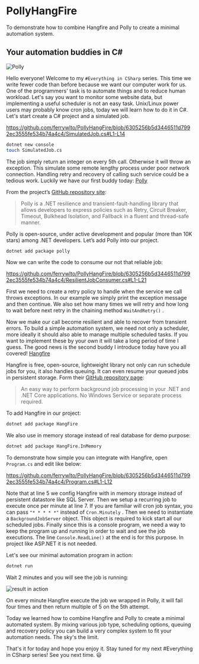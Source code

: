 # PollyHangFire
To demonstrate how to combine Hangfire and Polly to create a minimal automation system.

## Your automation buddies in C#

![Polly](https://miro.medium.com/max/508/0*pAzO-cChcxzLG3JL.png)

Hello everyone! Welcome to my `#Everything in CSharp` series. This time we write fewer code than before because we want our computer work for us. One of the programmers' task is to automate things and to reduce human workload. Let's say you want to monitor some website data, but implementing a useful scheduler is not an easy task. Unix/Linux power users may probably know cron jobs, today we will learn how to do it in C#.
Let's start create a C# project and a simulated job.

https://github.com/ferrywlto/PollyHangFire/blob/6305256b5d3446511d7992ec3555fe534b74a4c4/SimulatedJob.cs#L1-L14

```sh
dotnet new console
touch SimulatedJob.cs
```
The job simply return an integer on every 5th call. Otherwise it will throw an exception. This simulate some remote lengthy process under poor network connection.
Handling retry and recovery of calling such service could be a tedious work. Luckily we have our first buddy today: [Polly](http://www.thepollyproject.org/)

From the project’s [GitHub repository site](https://github.com/App-vNext/Polly):

> Polly is a .NET resilience and transient-fault-handling library that allows developers to express policies such as Retry, Circuit Breaker, Timeout, Bulkhead Isolation, and Fallback in a fluent and thread-safe manner.

Polly is open-source, under active development and popular (more than 10K stars) among .NET developers. Let’s add Polly into our project.

```sh
dotnet add package polly
```

Now we can write the code to consume our not that reliable job:

https://github.com/ferrywlto/PollyHangFire/blob/6305256b5d3446511d7992ec3555fe534b74a4c4/ResilientJobConsumer.cs#L1-L21

First we need to create a retry policy to handle when the service we call throws exceptions. In our example we simply print the exception message and then continue. We also set how many times we will retry and how long to wait before next retry in the chaining method `WaitAndRetry()` .

Now we make our call become resilient and able to recover from transient errors. To build a simple automation system, we need not only a scheduler, more ideally it should also able to manage multiple scheduled tasks. If you want to implement these by your own it will take a long period of time I guess. The good news is the second buddy I introduce today have you all covered!
[Hangfire](https://www.hangfire.io/)

Hangfire is free, open-source, lightweight library not only can run schedule jobs for you, it also handles queuing. It can even resume your queued jobs in persistent storage. Form their [GitHub repository page](https://github.com/HangfireIO/Hangfire):

> An easy way to perform background job processing in your .NET and .NET Core applications. No Windows Service or separate process required.

To add Hangfire in our project:

```sh
dotnet add package HangFire
```

We also use in memory storage instead of real database for demo purpose:
```sh
dotnet add package HangFire.InMemory
```
To demonstrate how simple you can integrate with Hangfire, open `Program.cs` and edit like below:

https://github.com/ferrywlto/PollyHangFire/blob/6305256b5d3446511d7992ec3555fe534b74a4c4/Program.cs#L1-L12

Note that at line 5 we config Hangfire with in memory storage instead of persistent datastore like SQL Server. Then we setup a recurring job to execute once per minute at line 7. If you are familiar will cron job syntax, you can pass `"* * * * *"` instead of `Cron.Minutely` .
Then we need to instantiate a `BackgroundJobServer` object. This object is required to kick start all our scheduled jobs.
Finally since this is a console program, we need a way to keep the program up and running in order to wait and see the job executions. The line `Console.ReadLine()` at the end is for this purpose. In project like ASP.NET it is not needed.

Let's see our minimal automation program in action:
```sh
dotnet run
```

Wait 2 minutes and you will see the job is running:

![result in action](https://miro.medium.com/max/442/1*qUrCGR6J3mNamuUzdTCqsw.png)

On every minute Hangfire execute the job we wrapped in Polly, it will fail four times and then return multiple of 5 on the 5th attempt.


Today we learned how to combine Hangfire and Polly to create a minimal automated system. By mixing various job type, scheduling options, queuing and recovery policy you can build a very complex system to fit your automation needs. The sky's the limit.


That's it for today and hope you enjoy it. Stay tuned for my next #Everything in CSharp series! See you next time. 😃
